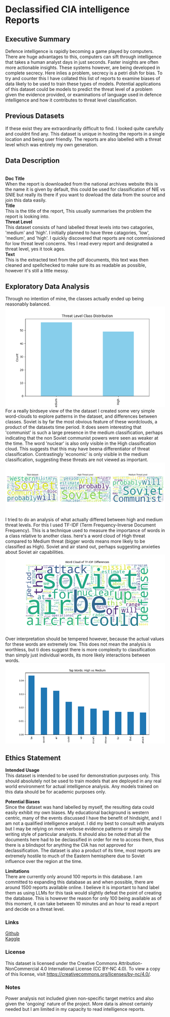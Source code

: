# Declassified CIA intelligence Reports 
## Executive Summary

Defence intelligence is rapidly becoming a game played by computers. There are huge advantages to this, computers can sift through intelligence that takes a human analyst days in just seconds. Faster insights are often more actionable insights. These systems however, are being developed in complete secrecy. Here inlies a problem, secrecy is a petri dish for bias. To try and counter this I have collated this list of reports to examine biases of data likely to be used to train these types of models. 
Potential applications of this dataset could be models to predict the threat level of a problem given the evidence provided, or examinations of language used in defence intelligence and how it contributes to threat level classification.

## Previous Datasets

If these exist they are extraordinarily difficult to find. I looked quite carefully and couldnt find any. This dataset is unique in hosting the reports in a single location and being user friendly. The reports are also labelled with a threat level which was entirely my own generation.

## Data Description

<br />**Doc Title** <br />
When the report is downloaded from the national archives website this is the name it is given by default, this could be used for classification of NIE vs SNIE but really its there if you want to dowload the data from the source and join this data easily.
<br />**Title** <br />
This is the title of the report, This usually summarises the problem the report is looking into.
<br />**Threat Level** <br />
This dataset consists of hand labelled threat levels into two catagories, 'medium' and 'high'. I initially planned to have three catagories, 'low', 'medium', and 'high'. I quickly discovered that reports are not commissioned for low threat level concerns. Yes I read every report and designated a threat level, yes it took ages. 
<br />**Text** <br />
This is the extracted text from the pdf documents, this text was then cleaned and spellchecked to make sure its as readable as possible, however it's still a little messy. 

## Exploratory Data Analysis
Through no intention of mine, the classes actually ended up being reasonably balanced.
![alt text](Figure_1.png)
For a really birdseye view of the the dataset I created some very simple word-clouds to explore patterns in the dataset, and differences between classes. Soviet is by far the most obvious feature of these wordclouds, a product of the datasets time period. It does seem interesting that 'communist' is such a large presence in the medium classification, perhaps indicating that the non Soviet communist powers were seen as weaker at the time. The word 'nuclear' is also only visible in the High classification cloud. This suggests that this may have beena  differentiator of threat classification. Contrastingly 'economic' is only visible in the medium classification, suggesting these threats are not viewed as important.
![alt text](Figure_2.png)
I tried to do an analysis of what actually differed between high and medium threat levels. For this I used TF-IDF (Term Frequency-Inverse Document Frequency). This is a technique used to measure the importance of words in a class relative to another class. here's a word cloud of High threat compared to Medium threat (bigger words means more likely to be classified as High). Soviet and air stand out, perhaps suggesting anxieties about Soviet air capabilities. 
![alt text](Figure_3.png)
Over interpretation should be tempered however, because the actual values for these words are extremely low. This does not mean the analysis is worthless, but ti does suggest there is more complexity to classification than simply just individual words, its more likely interactions between words.
![alt text](Figure_4.png)


## Ethics Statement

**Intended Usage**<br />
This dataset is intended to be used for demonstration purposes only. This should absolutely not be used to train models that are deployed in any real world environment for actual intelligence analysis. Any models trained on this data should be for academic purposes only.

**Potential Biases**<br />
Since the dataset was hand labelled by myself, the resulting data could easily exhibit my own biases. My educational background is western centric, many of the events discussed I have the benefit of hindsight, and I am not a qualified intelligence analyst. I did my best to consult with analysts but I may be relying on more verbose evidence patterns or simply the writing style of particular analysts. 
It should also be noted that all the documents here had to be declassified in order for me to access them, thus there is a blindspot for anything the CIA has not approved for declassification. The dataset is also a product of its time, most reports are extremely hostile to much of the Eastern hemisphere due to Soviet influence over the region at the time.

**Limitations**<br />
There are currently only around 100 reports in this database. I am committed to expanding this database as and when possible, there are around 1500 reports available online. I believe it is important to hand label them as using LLMs for this task would slightly defeat the point of creating the database. This is however the reason for only 100 being available as of this moment, it can take between 10 minutes and an hour to read a report and decide on a threat level.  

### Links
[Github](https://github.com/recozers/Defence-Intelligence) </br>
[Kaggle](https://www.kaggle.com/datasets/stuartbladon/declassified-cia-intelligence-reports/data)

### License

This dataset is licensed under the Creative Commons Attribution-NonCommercial 4.0 International License (CC BY-NC 4.0). To view a copy of this license, visit https://creativecommons.org/licenses/by-nc/4.0/.

### Notes
Power analysis not included given non-specific target metrics and also given the 'ongoing' nature of the project. More data is almost certainly needed but I am limited in my capacity to read intelligence reports.
